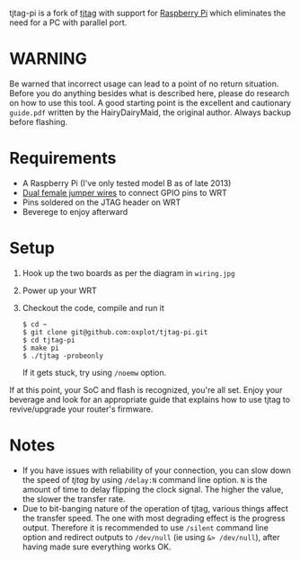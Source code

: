 tjtag-pi is a fork of [tjtag][] with support for [Raspberry Pi][pi]
which eliminates the need for a PC with parallel port.

WARNING
=======

Be warned that incorrect usage can lead to a point of no return
situation. Before you do anything besides what is described here, please
do research on how to use this tool. A good starting point is the
excellent and cautionary `guide.pdf` written by the HairyDairyMaid, the
original author. Always backup before flashing.

Requirements
============

 * A Raspberry Pi (I've only tested model B as of late 2013)
 * [Dual female jumper wires][jumper] to connect GPIO pins to WRT
 * Pins soldered on the JTAG header on WRT
 * Beverege to enjoy afterward

Setup
=====

 1. Hook up the two boards as per the diagram in `wiring.jpg`
 2. Power up your WRT
 3. Checkout the code, compile and run it

        $ cd ~
        $ git clone git@github.com:oxplot/tjtag-pi.git
        $ cd tjtag-pi
        $ make pi
        $ ./tjtag -probeonly

    If it gets stuck, try using `/noemw` option.

If at this point, your SoC and flash is recognized, you're all set.
Enjoy your beverage and look for an appropriate guide that explains how
to use tjtag to revive/upgrade your router's firmware.

Notes
=====

 * If you have issues with reliability of your connection, you can slow
   down the speed of _tjtag_ by using `/delay:N` command line option.
   `N` is the amount of time to delay flipping the clock signal. The
   higher the value, the slower the transfer rate.
 * Due to bit-banging nature of the operation of tjtag, various things
   affect the transfer speed. The one with most degrading effect is the
   progress output. Therefore it is recommended to use `/silent` command
   line option and redirect outputs to `/dev/null` (ie using
   `&> /dev/null`), after having made sure everything works OK.

[jumper]: http://www.seeedstudio.com/depot/1-pin-dualfemale-jumper-wire-100mm-50pcs-pack-p-260.html?cPath=44
[tjtag]: http://sourceforge.net/projects/tjtag/
[pi]: http://www.raspberrypi.org/
